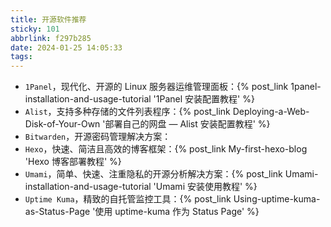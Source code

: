 ```yaml
---
title: 开源软件推荐
sticky: 101
abbrlink: f297b285
date: 2024-01-25 14:05:33
tags:
---
```


- `1Panel`，现代化、开源的 Linux 服务器运维管理面板：{% post_link 1panel-installation-and-usage-tutorial '1Panel 安装配置教程' %}
- `Alist`，支持多种存储的文件列表程序：{% post_link Deploying-a-Web-Disk-of-Your-Own '部署自己的网盘 — Alist 安装配置教程' %}
- `Bitwarden`，开源密码管理解决方案：
- `Hexo`，快速、简洁且高效的博客框架：{% post_link My-first-hexo-blog 'Hexo 博客部署教程' %}
- `Umami`，简单、快速、注重隐私的开源分析解决方案：{% post_link Umami-installation-and-usage-tutorial 'Umami 安装使用教程' %}
- `Uptime Kuma`，精致的自托管监控工具：{% post_link Using-uptime-kuma-as-Status-Page '使用 uptime-kuma 作为 Status Page' %}
